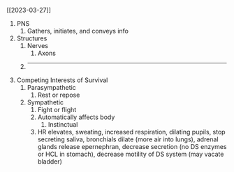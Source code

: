 [[2023-03-27]]

1. PNS
	1. Gathers, initiates, and conveys info
2. Structures
	1. Nerves 
		1. Axons
	2. ---
3. Competing Interests of Survival
	1. Parasympathetic
		1. Rest or repose
	2. Sympathetic
		1. Fight or flight
		2. Automatically affects body
			1. Instinctual 
		3. HR elevates, sweating, increased respiration, dilating pupils, stop secreting saliva, bronchials dilate (more air into lungs), adrenal glands release epernephran, decrease secretion (no DS enzymes or HCL in stomach), decrease motility of DS system (may vacate bladder)
